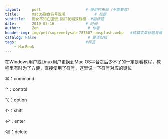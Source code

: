 ```yaml
---
layout:     post                    # 使用的布局（不需要改）
title:      MacOS键盘符号说明             # 标题
subtitle:   商女不知亡国恨,隔江犹唱双截棍  #副标题
date:       2019-05-16              # 时间
author:     Zen                      # 作者
header-img: img/pet/supremelysab-787607-unsplash.webp   #这篇文章标题背景图片
catalog: False                       # 是否归档
tags:                               #标签
    - MacBook
---
```


在Windows用户或Linux用户更换到Mac OS平台之后少不了的一定是看教程，教程里有时为了方便，直接使用了符号，这里说一下符号对应的键位

⌘：command 

⌃：control 

⌥：option 

⇧：shift 

↩：enter 

⌫：delete
